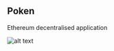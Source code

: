 ## Poken

Ethereum decentralised application

![alt text](https://github.com/bighandsdev/Poken/preview.jpg?raw=true)
